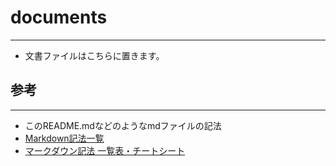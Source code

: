 # documents
---
- 文書ファイルはこちらに置きます。

## 参考
---
- このREADME.mdなどのようなmdファイルの記法
 - [Markdown記法一覧](https://qiita.com/oreo/items/82183bfbaac69971917f)
 - [マークダウン記法 一覧表・チートシート](https://qiita.com/kamorits/items/6f342da395ad57468ae3)
